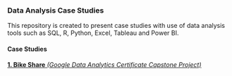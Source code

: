 ### Data Analysis Case Studies

This repository is created to present case studies with use of data analysis tools such as SQL, R, Python, Excel, Tableau and Power BI.

#### Case Studies

[**1. Bike Share** *(Google Data Analytics Certificate Capstone Project)*](https://github.com/efeozkaratay/Data-Analysis-Case-Studies/blob/main/Google-Data-Analytics-Bike-Share/01%20-%20Introduction.md)

